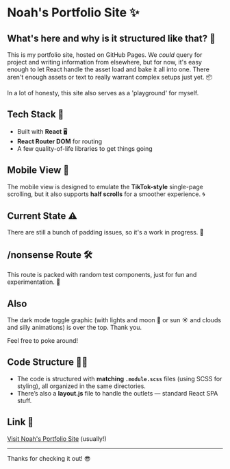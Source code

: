 # Noah's Portfolio Site ✨

## What's here and why is it structured like that? 🤔

This is my portfolio site, hosted on GitHub Pages. We *could* query for project and writing information from elsewhere, but for now, it's easy enough to let React handle the asset load and bake it all into one. There aren't enough assets or text to really warrant complex setups just yet. 📦

In a lot of honesty, this site also serves as a 'playground' for myself. 

## Tech Stack 🔧

- Built with **React** 🖥️
- **React Router DOM** for routing
- A few quality-of-life libraries to get things going

## Mobile View 📱

The mobile view is designed to emulate the **TikTok-style** single-page scrolling, but it also supports **half scrolls** for a smoother experience. 🌀

## Current State ⚠️

There are still a bunch of padding issues, so it's a work in progress. 🚧

## /nonsense Route 🛠️

This route is packed with random test components, just for fun and experimentation. 🤪

## Also

The dark mode toggle graphic (with lights and moon 🌙 or sun ☀️ and clouds and silly animations) is over the top. Thank you.

Feel free to poke around!

## Code Structure 🧑‍💻

- The code is structured with **matching `.module.scss`** files (using SCSS for styling), all organized in the same directories.
- There’s also a **layout.js** file to handle the outlets — standard React SPA stuff.

## Link 🔗

[Visit Noah's Portfolio Site](https://2of.io) (usually!)

---

Thanks for checking it out! 😎
